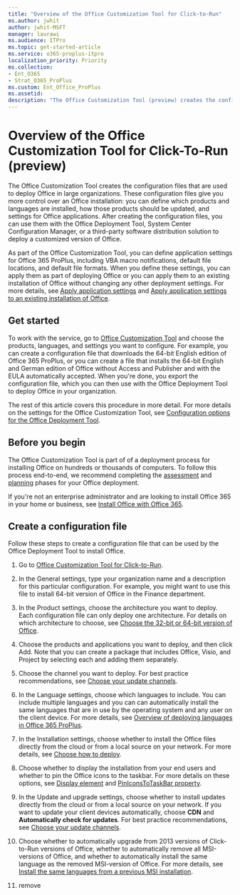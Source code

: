 ```yaml
---
title: "Overview of the Office Customization Tool for Click-to-Run"
ms.author: jwhit
author: jwhit-MSFT
manager: laurawi
ms.audience: ITPro
ms.topic: get-started-article
ms.service: o365-proplus-itpro
localization_priority: Priority
ms.collection:
- Ent_O365
- Strat_O365_ProPlus
ms.custom: Ent_Office_ProPlus
ms.assetid: 
description: "The Office Customization Tool (preview) creates the configuration files that are used to deploy Office in large organizations."
---
```


# Overview of the Office Customization Tool for Click-To-Run (preview)

The Office Customization Tool creates the configuration files that are used to deploy Office in large organizations. These configuration files give you more control over an Office installation: you can define which products and languages are installed, how those products should be updated, and settings for Office applications. After creating the configuration files, you can use them with the Office Deployment Tool, System Center Configuration Manager, or a third-party software distribution solution to deploy a customized version of Office.

As part of the Office Customization Tool, you can define application settings for Office 365 ProPlus, including VBA macro notifications, default file locations, and default file formats. When you define these settings, you can apply them as part of deploying Office or you can apply them to an existing installation of Office without changing any other deployment settings. For more details, see [Apply application settings](overview-of-the-office-2016-deployment-tool.md#apply-application-settings-to-office-365-proplus) and [Apply application settings to an existing installation of Office](overview-of-the-office-2016-deployment-tool.md#apply-application-settings-to-an-existing-installation-of-office-365-proplus).

 
## Get started

To work with the service, go to [Office Customization Tool](https://config.office.com/) and choose the products, languages, and settings you want to configure. For example, you can create a configuration file that downloads the 64-bit English edition of Office 365 ProPlus, or you can create a file that installs the 64-bit English and German edition of Office without Access and Publisher and with the EULA automatically accepted. When you're done, you export the configuration file, which you can then use with the Office Deployment Tool to deploy Office in your organization. 

The rest of this article covers this procedure in more detail. For more details on the settings for the Office Customization Tool, see [Configuration options for the Office Deployment Tool](configuration-options-for-the-office-2016-deployment-tool.md).

## Before you begin

The Office Customization Tool is part of of a deployment process for installing Office on hundreds or thousands of computers. To follow this process end-to-end, we recommend completing the [assessment](assess-office-365-proplus.md) and [planning](plan-office-365-proplus.md) phases for your Office deployment.

If you're not an enterprise administrator and are looking to install Office 365 in your home or business, see [Install Office with Office 365](https://go.microsoft.com/fwlink/?LinkId=273820).
  
## Create a configuration file

Follow these steps to create a configuration file that can be used by the Office Deployment Tool to install Office.

1. Go to [Office Customization Tool for Click-to-Run](https://config.office.com/).
2. In the General settings, type your organization name and a description for this particular configuration. For example, you might want to use this file to install 64-bit version of Office in the Finance department.
3. In the Product settings, choose the architecture you want to deploy. Each configuration file can only deploy one architecture. For details on which architecture to choose, see [Choose the 32-bit or 64-bit version of Office](https://support.office.com/article/Choose-between-the-64-bit-or-32-bit-version-of-Office-2dee7807-8f95-4d0c-b5fe-6c6f49b8d261).
4. Choose the products and applications you want to deploy, and then click Add. Note that you can create a package that includes Office, Visio, and Project by selecting each and adding them separately.
5. Choose the channel you want to deploy. For best practice recommendations, see [Choose your update channels](plan-office-365-proplus#step-3---choose-your-update-channels.md).
6. In the Language settings, choose which languages to include. You can include multiple languages and you can can automatically install the same languages that are in use by the operating system and any user on the client device. For more details, see [Overview of deploying languages in Office 365 ProPlus](overview-of-deploying-languages-in-office-365-proplus.md).
7. In the Installation settings, choose whether to install the Office files directly from the cloud or from a local source on your network. For more details, see [Choose how to deploy](https://docs.microsoft.com/en-us/deployoffice/plan-office-365-proplus#step-1---choose-how-to-deploy.md).
8. Choose whether to display the installation from your end users and whether to pin the Office icons to the taskbar. For more details on these options, see [Display element](configuration-options-for-the-office-2016-deployment-tool#display-element.md) and [PinIconsToTaskBar property](configuration-options-for-the-office-2016-deployment-tool#piniconstotaskbar-property-part-of-property-element.md).
9. In the Update and upgrade settings,  choose whether to install updates directly from the cloud or from a local source on your network. If you want to update your client devices automatically, choose **CDN** and **Automatically check for updates**. For best practice recommendations, see [Choose your update channels](plan-office-365-proplus#step-3---choose-your-update-channels.md).
10. Choose whether to automatically upgrade from 2013 versions of Click-to-Run versions of Office, whether to automatically remove all MSI-versions of Office, and whether to automatically install the same language as the removed MSI-version of Office. For more details, see [Install the same languages from a previous MSI installation](overview-of-deploying-languages-in-office-365-proplus#install-the-same-languages-from-a-previous-msi-installation.md).

11. remove 



